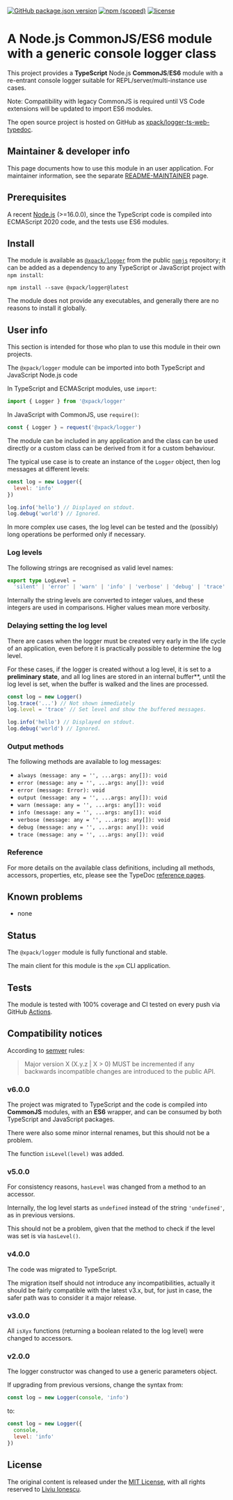 [![GitHub package.json version](https://img.shields.io/github/package-json/v/xpack/logger-ts-web-typedoc)](https://github.com/xpack/logger-ts-web-typedoc/blob/mater/package.json)
[![npm (scoped)](https://img.shields.io/npm/v/@xpack/logger.svg)](https://www.npmjs.com/package/@xpack/logger)
[![license](https://img.shields.io/github/license/xpack/logger-ts-web-typedoc.svg)](https://github.com/xpack/logger-ts-web-typedoc/blob/xpack/LICENSE)

# A Node.js CommonJS/ES6 module with a generic console logger class

This project provides a **TypeScript** Node.js **CommonJS**/**ES6** module
with a re-entrant console logger suitable for REPL/server/multi-instance
use cases.

Note: Compatibility with legacy CommonJS is required until VS Code extensions
will be updated to import ES6 modules.

The open source project is hosted on GitHub as
[xpack/logger-ts-web-typedoc](https://github.com/xpack/logger-ts-web-typedoc).

## Maintainer & developer info

This page documents how to use this module in an user application.
For maintainer information, see the separate
[README-MAINTAINER](https://github.com/xpack/logger-ts-web-typedoc/blob/master/README-MAINTAINER.md)
page.

## Prerequisites

A recent [Node.js](https://nodejs.org) (>=16.0.0), since the TypeScript code
is compiled into ECMAScript 2020 code, and the tests use ES6 modules.

## Install

The module is available as
[`@xpack/logger`](https://www.npmjs.com/package/@xpack/logger/)
from the public [`npmjs`](https://www.npmjs.com) repository;
it can be added as a dependency to any TypeScript or JavaScript
project with `npm install`:

```console
npm install --save @xpack/logger@latest
```

The module does not provide any executables, and generally there are no
reasons to install it globally.

## User info

This section is intended for those who plan to use this module in their
own projects.

The `@xpack/logger` module can be imported into both TypeScript
and JavaScript Node.js code

In TypeScript and ECMAScript modules, use `import`:

```typescript
import { Logger } from '@xpack/logger'
```

In JavaScript with CommonJS, use `require()`:

```javascript
const { Logger } = request('@xpack/logger')
```

The module can be included in any application and the class can be used
directly or a custom class can be derived from it for a custom behaviour.

The typical use case is to create an instance of the `Logger` object,
then log messages at different levels:

```javascript
const log = new Logger({
  level: 'info'
})

log.info('hello') // Displayed on stdout.
log.debug('world') // Ignored.
```

In more complex use cases, the log level can be tested and the (possibly)
long operations be performed only if necessary.

### Log levels

The following strings are recognised as valid level names:

```typescript
export type LogLevel =
  'silent' | 'error' | 'warn' | 'info' | 'verbose' | 'debug' | 'trace' | 'all'
```

Internally the string levels are converted to integer values,
and these integers are used in comparisons. Higher values
mean more verbosity.

### Delaying setting the log level

There are cases when the logger must be created very early in the
life cycle of an application, even before it is practically possible
to determine the log level.

For these cases, if the logger is created without a log level,
it is set to a **preliminary state**, and all log lines are
stored in an internal buffer**, until the log
level is set, when the buffer is walked and the lines are processed.

```javascript
const log = new Logger()
log.trace('...') // Not shown immediately
log.level = 'trace' // Set level and show the buffered messages.

log.info('hello') // Displayed on stdout.
log.debug('world') // Ignored.
```

### Output methods

The following methods are available to log messages:

- `always (message: any = '', ...args: any[]): void`
- `error (message: any = '', ...args: any[]): void`
- `error (message: Error): void`
- `output (message: any = '', ...args: any[]): void`
- `warn (message: any = '', ...args: any[]): void`
- `info (message: any = '', ...args: any[]): void`
- `verbose (message: any = '', ...args: any[]): void`
- `debug (message: any = '', ...args: any[]): void`
- `trace (message: any = '', ...args: any[]): void`

### Reference

For more details on the available class definitions, including all methods,
accessors, properties, etc,
please see the TypeDoc
[reference pages](https://xpack.github.io/logger-ts-web-typedoc).

## Known problems

- none

## Status

The `@xpack/logger` module is fully functional and stable.

The main client for this module is the `xpm` CLI application.

## Tests

The module is tested
with 100% coverage and CI tested on every push via GitHub
[Actions](https://github.com/xpack/logger-ts-web-typedoc/actions).

## Compatibility notices

According to [semver](https://semver.org) rules:

> Major version X (X.y.z | X > 0) MUST be incremented if any
backwards incompatible changes are introduced to the public API.

### v6.0.0

The project was migrated to TypeScript and the code is compiled into
**CommonJS** modules, with an **ES6** wrapper, and can be consumed by both
TypeScript and JavaScript packages.

There were also some minor internal renames, but this should not be
a problem.

The function `isLevel(level)` was added.

### v5.0.0

For consistency reasons, `hasLevel` was changed from a method to an
accessor.

Internally, the log level starts as `undefined` instead of the
string `'undefined'`, as in previous versions.

This should not be a problem, given that the method to check if
the level was set is via `hasLevel()`.

### v4.0.0

The code was migrated to TypeScript.

The migration itself should not introduce any incompatibilities,
actually it should be fairly compatible with the latest v3.x,
but, for just in case, the safer path was to consider it a major
release.

### v3.0.0

All `isXyx` functions (returning a boolean related to
the log level) were changed to accessors.

### v2.0.0

The logger constructor was changed to use a generic
parameters object.

If upgrading from previous versions, change the syntax from:

```javascript
const log = new Logger(console, 'info')
```

to:

```javascript
const log = new Logger({
  console,
  level: 'info'
})
```

## License

The original content is released under the
[MIT License](https://opensource.org/license/mit/),
with all rights reserved to
[Liviu Ionescu](https://github.com/ilg-ul).
